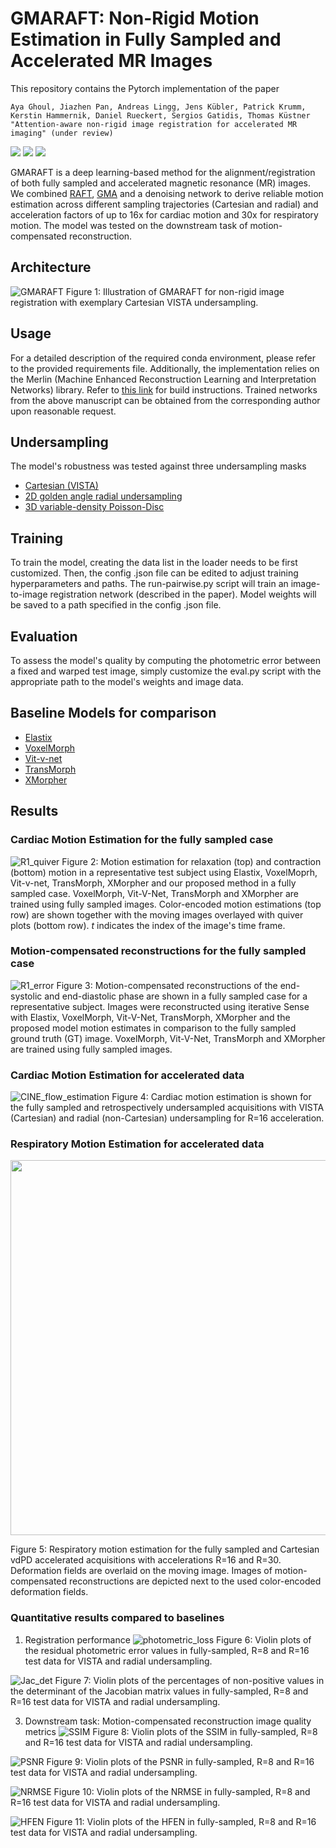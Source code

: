 # GMARAFT: Non-Rigid Motion Estimation in Fully Sampled and Accelerated MR Images

This repository contains the Pytorch implementation of the paper
```
Aya Ghoul, Jiazhen Pan, Andreas Lingg, Jens Kübler, Patrick Krumm, Kerstin Hammernik, Daniel Rueckert, Sergios Gatidis, Thomas Küstner
"Attention-aware non-rigid image registration for accelerated MR imaging" (under review)
```
<a href="https://www.python.org/"><img src="https://img.shields.io/badge/Python-3.8-ff69b4.svg" /></a>
<a href= "https://pytorch.org/"> <img src="https://img.shields.io/badge/PyTorch-1.13-2BAF2B.svg" /></a>
<a href="https://opensource.org/licenses/MIT"><img src="https://img.shields.io/badge/License-MIT-yellow.svg"></a>

GMARAFT is a deep learning-based method for the alignment/registration of both fully sampled and accelerated magnetic resonance (MR) images. We combined [RAFT](https://github.com/princeton-vl/RAFT), [GMA](https://github.com/zacjiang/GMA) and a denoising network to derive reliable motion estimation across different sampling trajectories (Cartesian and radial) and acceleration factors of up to 16x for cardiac motion and 30x for respiratory motion. The model was tested on the downstream task of motion-compensated reconstruction.

## Architecture

![GMARAFT](https://github.com/lab-midas/GMARAFT/blob/master/results/architecture.png)
Figure 1: Illustration of GMARAFT for non-rigid image registration with exemplary Cartesian VISTA undersampling.

## Usage

For a detailed description of the required conda environment, please refer to the provided requirements file. Additionally, the implementation relies on the Merlin (Machine Enhanced Reconstruction Learning and Interpretation Networks) library. Refer to [this link](https://github.com/midas-tum/merlin) for build instructions. Trained networks from the above manuscript can be obtained from the corresponding author upon reasonable request.

## Undersampling

The model's robustness was tested against three undersampling masks
- [Cartesian (VISTA)](https://onlinelibrary.wiley.com/doi/pdfdirect/10.1002/mrm.25507)
- [2D golden angle radial undersampling](https://ieeexplore.ieee.org/abstract/document/4039540)
- [3D variable-density Poisson-Disc](https://ieeexplore.ieee.org/document/7486011)

## Training

To train the model, creating the data list in the loader needs to be first customized. Then, the config .json file can be edited to adjust training hyperparameters and paths. The run-pairwise.py script will train an image-to-image registration network (described in the paper). Model weights will be saved to a path specified in the config .json file. 

## Evaluation

To assess the model's quality by computing the photometric error between a fixed and warped test image, simply customize the eval.py script with the appropriate path to the model's weights and image data.

## Baseline Models for comparison
- [Elastix](https://github.com/SuperElastix/elastix)
- [VoxelMorph](https://github.com/voxelmorph/voxelmorph)
- [Vit-v-net](https://github.com/junyuchen245/ViT-V-Net_for_3D_Image_Registration_Pytorch)
- [TransMorph](https://github.com/junyuchen245/TransMorph_Transformer_for_Medical_Image_Registration/tree/main)
- [XMorpher](https://github.com/Solemoon/XMorpher)

## Results

### Cardiac Motion Estimation for the fully sampled case
![R1_quiver](https://github.com/lab-midas/GMARAFT/blob/master/results/R1_quiver.png)
Figure 2: Motion estimation for relaxation (top) and contraction (bottom) motion in a representative test subject using Elastix, VoxelMoprh, Vit-v-net, TransMorph, XMorpher and our proposed method in a fully sampled case. VoxelMorph, Vit-V-Net, TransMorph and XMorpher are trained using fully sampled images. Color-encoded motion estimations (top row) are shown together with the moving images overlayed with quiver plots (bottom row). $t$ indicates the index of the image's time frame.
### Motion-compensated reconstructions for the fully sampled case
![R1_error](https://github.com/lab-midas/GMARAFT/blob/master/results/R1_results.png)
Figure 3: Motion-compensated reconstructions of the end-systolic and end-diastolic phase are shown in a fully sampled case for a representative subject. Images were reconstructed using iterative Sense with Elastix, VoxelMorph, Vit-V-Net, TransMorph, XMorpher and the proposed model motion estimates in comparison to the fully sampled ground truth (GT) image. VoxelMorph, Vit-V-Net, TransMorph and XMorpher are trained using fully sampled images.
### Cardiac Motion Estimation for accelerated data
![CINE_flow_estimation](https://github.com/lab-midas/GMARAFT/blob/master/results/CINE_flow_estimation.png)
Figure 4: Cardiac motion estimation is shown for the fully sampled and retrospectively undersampled acquisitions with VISTA (Cartesian) and radial (non-Cartesian) undersampling for R=16 acceleration.
### Respiratory Motion Estimation for accelerated data
<img src="https://github.com/lab-midas/GMARAFT/blob/master/results/Resp_flow_estimation.png" width="600" />

Figure 5: Respiratory motion estimation for the fully sampled and Cartesian vdPD accelerated acquisitions with accelerations R=16 and R=30. Deformation fields are overlaid on the moving image. Images of motion-compensated reconstructions are depicted next to the used color-encoded deformation fields.
### Quantitative results compared to baselines
1. Registration performance
![photometric_loss](https://github.com/lab-midas/GMARAFT/blob/master/results/photometric_loss.png)
Figure 6: Violin plots of the residual photometric error values in fully-sampled, R=8 and R=16 test data for VISTA and radial undersampling.

![Jac_det](https://github.com/lab-midas/GMARAFT/blob/master/results/Jac_det.png)
Figure 7: Violin plots of the percentages of non-positive values in the determinant of the Jacobian matrix values in fully-sampled, R=8 and R=16 test data for VISTA and radial undersampling.


3. Downstream task: Motion-compensated reconstruction image quality metrics
![SSIM](https://github.com/lab-midas/GMARAFT/blob/master/results/SSIM.png)
Figure 8: Violin plots of the SSIM in fully-sampled, R=8 and R=16 test data for VISTA and radial undersampling.

![PSNR](https://github.com/lab-midas/GMARAFT/blob/master/results/PSNR.png)
Figure 9: Violin plots of the PSNR in fully-sampled, R=8 and R=16 test data for VISTA and radial undersampling.

![NRMSE](https://github.com/lab-midas/GMARAFT/blob/master/results/NRMSE.png)
Figure 10: Violin plots of the NRMSE in fully-sampled, R=8 and R=16 test data for VISTA and radial undersampling.

![HFEN](https://github.com/lab-midas/GMARAFT/blob/master/results/HFEN.png)
Figure 11: Violin plots of the HFEN in fully-sampled, R=8 and R=16 test data for VISTA and radial undersampling.

